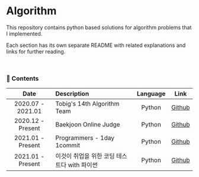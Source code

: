 # Algorithm
This repository contains python based solutions for algorithm problems that I implemented.

Each section has its own separate README with related explanations and links for further reading.

<br>

### 📒 Contents
|       Date       | Description | Language | Link |
|:------------------:|:------------------------------------------|:------------:|:--------:
| 2020.07 - 2021.01 | Tobig's 14th Algorithm Team | Python | [ Github ](https://github.com/Caying-Jiyong/Tobigs14_Algorithm-Team)
| 2020.12 - Present | Baekjoon Online Judge | Python | [ Github ](https://github.com/yourmean/Algorithm/tree/main/BOJ)
| 2021.01 - Present | Programmers - 1day 1commit | Python | [ Github ](https://github.com/lilly9117/Programmers_Algorithm_HBYM/tree/main/Yumin)
| 2021.01 - Present | 이것이 취업을 위한 코딩 테스트다 with 파이썬 | Python | [ Github ](https://github.com/yourmean/Algorithm/tree/main/Coding-Test)
